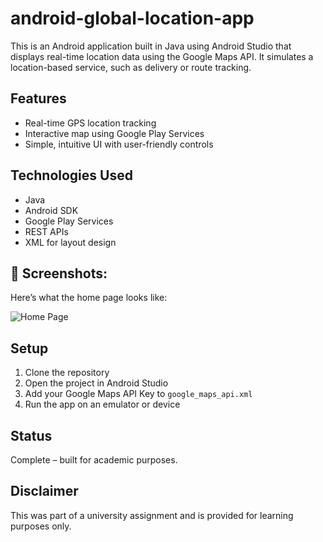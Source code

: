 # android-global-location-app

This is an Android application built in Java using Android Studio that displays real-time location data using the Google Maps API. It simulates a location-based service, such as delivery or route tracking.

## Features
- Real-time GPS location tracking
- Interactive map using Google Play Services
- Simple, intuitive UI with user-friendly controls

## Technologies Used
- Java
- Android SDK
- Google Play Services
- REST APIs
- XML for layout design


## 📸 Screenshots:

Here’s what the home page looks like:

![Home Page](assets/home_page.png)


## Setup
1. Clone the repository
2. Open the project in Android Studio
3. Add your Google Maps API Key to `google_maps_api.xml`
4. Run the app on an emulator or device

## Status
Complete – built for academic purposes.

## Disclaimer
This was part of a university assignment and is provided for learning purposes only.
